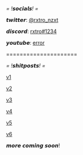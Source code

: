 *= !𝙨𝙤𝙘𝙞𝙖𝙡𝙨! =*

𝙩𝙬𝙞𝙩𝙩𝙚𝙧: [@rxtro_nzxt](https://twitter.com/rxtro_nzxt)

𝙙𝙞𝙨𝙘𝙤𝙧𝙙: [rxtro#1234](https://discord.com/users/606670530938011651)

𝙮𝙤𝙪𝙩𝙪𝙗𝙚: [error](https://www.youtube.com/channel/UCEnidBkKEDdS1pxZBnCzARg/about)

=====================

*= !𝙨𝙝𝙞𝙩𝙥𝙤𝙨𝙩𝙨! =*

[v1](https://cdn.discordapp.com/attachments/820506318934376458/1003581221894361148/shitpost_v1.mov)

[v2](https://cdn.discordapp.com/attachments/820506318934376458/1003581222196355162/shitpost_v2.mp4)

[v3](https://cdn.discordapp.com/attachments/820506318934376458/1003581222515130378/shitpost_v3.webm)

[v4](https://cdn.discordapp.com/attachments/820506318934376458/1003581222993268766/shitpost_v4.mp4)

[v5](https://cdn.discordapp.com/attachments/820506318934376458/1003581223353987072/shitpost_v5.mp4)

[v6](https://cdn.discordapp.com/attachments/820506318934376458/1003581223710511155/shitpost_v6.mp4)

𝙢𝙤𝙧𝙚 𝙘𝙤𝙢𝙞𝙣𝙜 𝙨𝙤𝙤𝙣!
